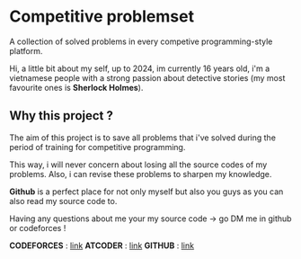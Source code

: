 # Competitive problemset
A collection of solved problems in every competive programming-style platform.

Hi, a little bit about my self, up to 2024, im currently 16 years old, i'm a vietnamese people with a strong passion about detective stories (my most favourite ones is **Sherlock Holmes**).

## Why this project ?
The aim of this project is to save all problems that i've solved during the period of training for competitive programming.

This way, i will never concern about losing all the source codes of my problems. Also, i can revise these problems to sharpen my knowledge.

**Github** is a perfect place for not only myself but also you guys as you can also read my source code to.

Having any questions about me your my source code -> go DM me in github or codeforces !

**CODEFORCES** : [link](https://codeforces.com/profile/quangminh98) 
**ATCODER** : [link](https://atcoder.jp/users/quangminh1412)
**GITHUB** : [link](https://github.com/LondonJackTheRipper)
